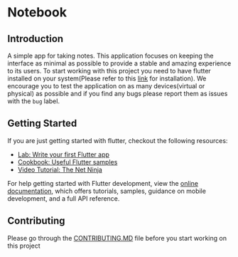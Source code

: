 # Notebook

## Introduction

A simple app for taking notes. This application focuses on keeping the interface as minimal as possible to provide a stable
and amazing experience to its users.
To start working with this project you need to have flutter installed on your system(Please refer to this [link](https://docs.flutter.dev/get-started/install) for installation).
We encourage you to test the application on as many devices(virtual or physical) as possible and if you find any bugs please report them as issues with the `bug` label.

## Getting Started

If you are just getting started with flutter, checkout the following resources:
- [Lab: Write your first Flutter app](https://docs.flutter.dev/get-started/codelab)
- [Cookbook: Useful Flutter samples](https://docs.flutter.dev/cookbook)
- [Video Tutorial: The Net Ninja](https://www.youtube.com/playlist?list=PL4cUxeGkcC9jLYyp2Aoh6hcWuxFDX6PBJ)

For help getting started with Flutter development, view the
[online documentation](https://docs.flutter.dev/), which offers tutorials,
samples, guidance on mobile development, and a full API reference.

## Contributing
Please go through the [CONTRIBUTING.MD](CONTRIBUTING.MD) file before you start working on this project